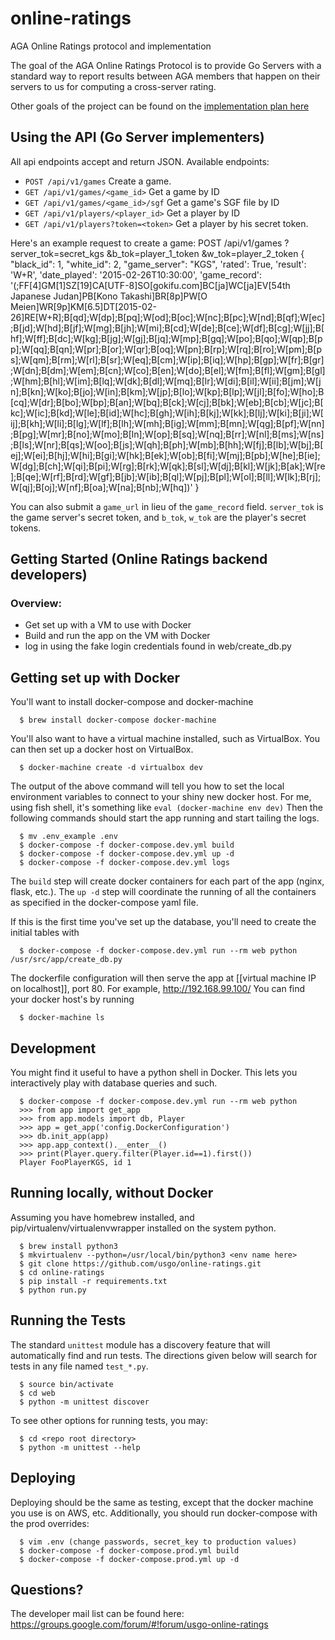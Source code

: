online-ratings
==============

AGA Online Ratings protocol and implementation

The goal of the AGA Online Ratings Protocol is to provide Go Servers with a standard way to report results between AGA members that happen on their servers to us for computing a cross-server rating.

Other goals of the project can be found on the [implementation plan here](https://docs.google.com/document/d/1XOcpprw0Y8xhHTroYnUU7tt0rN6F3-T4_9sgOeifqwI)

## Using the API (Go Server implementers)

All api endpoints accept and return JSON.
Available endpoints:
  - `POST /api/v1/games` Create a game.
  - `GET /api/v1/games/<game_id>` Get a game by ID
  - `GET /api/v1/games/<game_id>/sgf` Get a game's SGF file by ID
  - `GET /api/v1/players/<player_id>` Get a player by ID
  - `GET /api/v1/players?token=<token>` Get a player by his secret token.

Here's an example request to create a game:
POST /api/v1/games
  ?server_tok=secret_kgs
  &b_tok=player_1_token
  &w_tok=player_2_token
{
  "black_id": 1,
  "white_id": 2,
  "game_server": "KGS",
  'rated': True,
  'result': 'W+R',
  'date_played': '2015-02-26T10:30:00',
  'game_record': '(;FF[4]GM[1]SZ[19]CA[UTF-8]SO[gokifu.com]BC[ja]WC[ja]EV[54th Japanese Judan]PB[Kono Takashi]BR[8p]PW[O Meien]WR[9p]KM[6.5]DT[2015-02-26]RE[W+R];B[qd];W[dp];B[pq];W[od];B[oc];W[nc];B[pc];W[nd];B[qf];W[ec];B[jd];W[hd];B[jf];W[mg];B[jh];W[mi];B[cd];W[de];B[ce];W[df];B[cg];W[jj];B[hf];W[ff];B[dc];W[kg];B[jg];W[gj];B[jq];W[mp];B[gq];W[po];B[qo];W[qp];B[pp];W[qq];B[qn];W[pr];B[or];W[qr];B[oq];W[pn];B[rp];W[rq];B[ro];W[pm];B[ps];W[qm];B[rm];W[rl];B[sr];W[eq];B[cm];W[ip];B[iq];W[hp];B[gp];W[fr];B[gr];W[dn];B[dm];W[em];B[cn];W[co];B[en];W[do];B[el];W[fm];B[fl];W[gm];B[gl];W[hm];B[hl];W[im];B[lq];W[dk];B[dl];W[mq];B[lr];W[di];B[il];W[ii];B[jm];W[jn];B[kn];W[ko];B[jo];W[in];B[km];W[jp];B[lo];W[kp];B[lp];W[jl];B[fo];W[ho];B[cq];W[dr];B[bo];W[bp];B[an];W[bq];B[ck];W[cj];B[bk];W[eb];B[cb];W[jc];B[kc];W[ic];B[kd];W[le];B[id];W[hc];B[gh];W[ih];B[kj];W[kk];B[lj];W[ki];B[ji];W[ij];B[kh];W[li];B[lg];W[lf];B[lh];W[mh];B[ig];W[mm];B[mn];W[qg];B[pf];W[nn];B[pg];W[mr];B[no];W[mo];B[ln];W[op];B[sq];W[nq];B[rr];W[nl];B[ms];W[ns];B[ls];W[nr];B[qs];W[oo];B[js];W[qh];B[ph];W[mb];B[hh];W[fj];B[lb];W[bj];B[ej];W[ei];B[hj];W[hi];B[gi];W[hk];B[ek];W[ob];B[fi];W[mj];B[pb];W[he];B[ie];W[dg];B[ch];W[qi];B[pi];W[rg];B[rk];W[qk];B[sl];W[dj];B[kl];W[jk];B[ak];W[re];B[qe];W[rf];B[rd];W[gf];B[jb];W[ib];B[ql];W[pj];B[pl];W[ol];B[ll];W[lk];B[rj];W[qj];B[oj];W[nf];B[oa];W[na];B[nb];W[hq])'
}

You can also submit a `game_url` in lieu of the `game_record` field. `server_tok` is the game server's secret token, and `b_tok`, `w_tok` are the player's secret tokens. 


## Getting Started (Online Ratings backend developers)
### Overview:
 - Get set up with a VM to use with Docker
 - Build and run the app on the VM with Docker
 - log in using the fake login credentials found in web/create_db.py

## Getting set up with Docker
You'll want to install docker-compose and docker-machine
```
  $ brew install docker-compose docker-machine
```

You'll also want to have a virtual machine installed, such as VirtualBox. You can then set up a docker host on VirtualBox.
```
  $ docker-machine create -d virtualbox dev
```
The output of the above command will tell you how to set the local environment variables to connect to your shiny new docker host.  For me, using fish shell, it's something like `eval (docker-machine env dev)`
Then the following commands should start the app running and start tailing the logs.
```
  $ mv .env_example .env
  $ docker-compose -f docker-compose.dev.yml build
  $ docker-compose -f docker-compose.dev.yml up -d
  $ docker-compose -f docker-compose.dev.yml logs
```
The `build` step will create docker containers for each part of the app (nginx, flask, etc.). The `up -d` step will coordinate the running of all the containers as specified in the docker-compose yaml file.

If this is the first time you've set up the database, you'll need to create the initial tables with 
```
  $ docker-compose -f docker-compose.dev.yml run --rm web python /usr/src/app/create_db.py
```
The dockerfile configuration will then serve the app at [[virtual machine IP on localhost]], port 80. For example, http://192.168.99.100/ You can find your docker host's by running
```
  $ docker-machine ls
```

## Development
You might find it useful to have a python shell in Docker. This lets you interactively play with database queries and such.
```
  $ docker-compose -f docker-compose.dev.yml run --rm web python
  >>> from app import get_app
  >>> from app.models import db, Player
  >>> app = get_app('config.DockerConfiguration')
  >>> db.init_app(app)
  >>> app.app_context().__enter__()
  >>> print(Player.query.filter(Player.id==1).first())
  Player FooPlayerKGS, id 1
```

## Running locally, without Docker
Assuming you have homebrew installed, and pip/virtualenv/virtualenvwrapper installed on the system python. 
```
  $ brew install python3
  $ mkvirtualenv --python=/usr/local/bin/python3 <env name here>
  $ git clone https://github.com/usgo/online-ratings.git
  $ cd online-ratings
  $ pip install -r requirements.txt
  $ python run.py
```


## Running the Tests
The standard `unittest` module has a discovery feature that will automatically find and run tests.  The directions given below will search for tests in any file named `test_*.py`.
```
  $ source bin/activate
  $ cd web
  $ python -m unittest discover
```
To see other options for running tests, you may:
```
  $ cd <repo root directory>
  $ python -m unittest --help
```

## Deploying

Deploying should be the same as testing, except that the docker machine you use is on AWS, etc. Additionally, you should run docker-compose with the prod overrides:
```
  $ vim .env (change passwords, secret_key to production values)
  $ docker-compose -f docker-compose.prod.yml build
  $ docker-compose -f docker-compose.prod.yml up -d
```

## Questions?
The developer mail list can be found here:
https://groups.google.com/forum/#!forum/usgo-online-ratings
